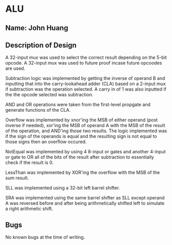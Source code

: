# ALU
## Name: John Huang

## Description of Design

A 32-input mux was used to select the correct result depending on the 5-bit opcode. A 32-input mux was used to future proof incase future opcoodes are used.

Subtraction logic was implemented by getting the inverse of operand B and inputting that into the carry-lookahead adder (CLA) based on a 2-input mux if subtraction was the operation selected. A carry in of 1 was also inputted if the the opcode selected was subtraction.

AND and OR operations were taken from the first-level propgate and generate functions of the CLA.

Overflow was implemented by xnor'ing the MSB of either operand (post inverse if needed), xor'ing the MSB of operand A with the MSB of the result of the operation, and AND'ing those two results. The logic implemented was if the sign of the operands is equal and the resulting sign is not equal to those signs then an overflow occured.

NotEqual was implemented by using 4 8-input or gates and another 4-input or gate to OR all of the bits of the result after subtraction to essentially check if the result is 0.

LessThan was implemented by XOR'ing the overflow with the MSB of the sum result.

SLL was implemented using a 32-bit left barrel shifter.

SRA was implemented using the same barrel shifter as SLL except operand A was reversed before and after being arithmetically shifted left to simulate a right arithmetic shift.

## Bugs

No known bugs at the time of writing.
